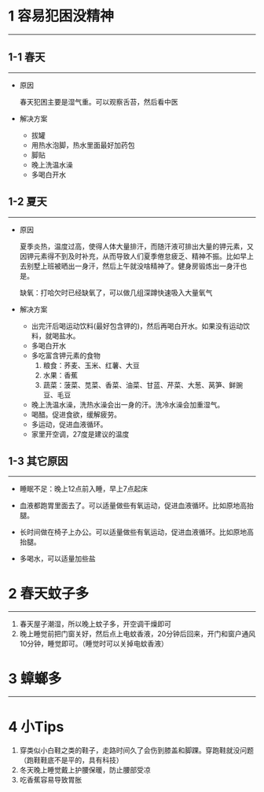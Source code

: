 # 1 容易犯困没精神

***



## 1-1 春天

***

+ 原因

  春天犯困主要是湿气重。可以观察舌苔，然后看中医

+ 解决方案

  + 拔罐
  + 用热水泡脚，热水里面最好加药包
  + 脚贴
  + 晚上洗温水澡
  + 多喝白开水
  
  
  
## 1-2 夏天

***

+ 原因

  夏季炎热，温度过高，使得人体大量排汗，而随汗液可排出大量的钾元素，又因钾元素得不到及时补充，从而导致人们夏季倦怠疲乏、精神不振。比如早上去别墅上班被晒出一身汗，然后上午就没啥精神了。健身房锻炼出一身汗也是。

  缺氧：打哈欠时已经缺氧了，可以做几组深蹲快速吸入大量氧气

+ 解决方案

  + 出完汗后喝运动饮料(最好包含钾的)，然后再喝白开水。如果没有运动饮料，就喝盐水。
  + 多喝白开水
  + 多吃富含钾元素的食物
    1. 粮食：荞麦、玉米、红薯、大豆
    2. 水果：香蕉
    3. 蔬菜：菠菜、苋菜、香菜、油菜、甘蓝、芹菜、大葱、莴笋、鲜豌豆、毛豆
  + 晚上洗温水澡，洗热水澡会出一身的汗。洗冷水澡会加重湿气。
  + 喝醋。促进食欲，缓解疲劳。
  + 多运动，促进血液循环。
  + 家里开空调，27度是建议的温度



## 1-3 其它原因

***

+ 睡眠不足：晚上12点前入睡，早上7点起床

+ 血液都跑胃里面去了。可以适量做些有氧运动，促进血液循环。比如原地高抬腿。

+ 长时间做在椅子上办公。可以适量做些有氧运动，促进血液循环。比如原地高抬腿。

+ 多喝水，可以适量加些盐

  
  
  
# 2 春天蚊子多

***

1. 春天屋子潮湿，所以晚上蚊子多，开空调干燥即可
2. 晚上睡觉前把门窗关好，然后点上电蚊香液，20分钟后回来，开门和窗户通风10分钟，睡觉即可。（睡觉时可以关掉电蚊香液）





# 3 蟑螂多

****



  



# 4 小Tips

1. 穿类似小白鞋之类的鞋子，走路时间久了会伤到膝盖和脚踝。穿跑鞋就没问题（跑鞋鞋底不是平的，具有科技）
2. 冬天晚上睡觉戴上护腰保暖，防止腰部受凉
3. 吃香蕉容易导致胃胀